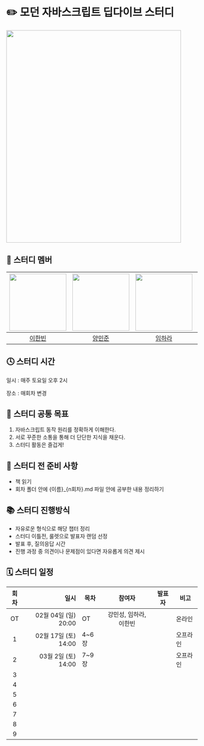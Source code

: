 # ✏️ 모던 자바스크립트 딥다이브 스터디

<img src="https://github.com/Clt689/ModernJS_Deepdive/assets/115773895/747dd81d-06eb-41af-bf03-a1fb55ab4f30" width="460" height="560">


## 👶 스터디 멤버

|  <img src="https://avatars.githubusercontent.com/u/115773895?v=4" width="150">   | <img src="" width="150"> | <img src="" width="150"> | <img src="" width="150"> |
|:------------------------------------------------:|:--------------------------------------------:|:---------------------------------------------:|:---------------------------------------------:|
|    [이한빈](https://github.com/Clt689)      |   [양민준](https://github.com/)    |   [임하라](https://github.com/)    |       |




## 🕓 스터디 시간

일시 : 매주 토요일 오후 2시

장소 : 매회차 변경

## 🚩 스터디 공통 목표

1. 자바스크립트 동작 원리를 정확하게 이해한다.
2. 서로 꾸준한 소통을 통해 더 단단한 지식을 채운다.
3. 스터디 활동은 즐겁게!

## 🛒 스터디 전 준비 사항

- 책 읽기
- 회차 폴더 안에 {이름}_{n회차}.md 파일 안에 공부한 내용 정리하기

## 📚 스터디 진행방식

- 자유로운 형식으로 해당 챕터 정리
- 스터디 이틀전, 룰렛으로 발표자 랜덤 선정
- 발표 후, 질의응답 시간
- 진행 과정 중 의견이나 문제점이 있다면 자유롭게 의견 제시


## 🗓 스터디 일정

| 회차 | 일시                | 목차                | 참여자               | 발표자           | 비고                       |
| :--: |------------------:|-------------------|:-----------------:|:-------------:|--------------------------|
| OT    | 02월 04일 (일) 20:00  | OT | 강민성, 임하라, 이한빈 |  | 온라인 |
| 1    | 02월 17일 (토) 14:00  | 4~6장 |  |  | 오프라인 |
| 2    | 03월 2일 (토) 14:00  | 7~9장 |  |  | 오프라인 |
| 3    |   |  |  |  |  |
| 4    |   |  |  |  |  |
| 5    |   |  |  |  |  |
| 6   |  |  |  |  |  |
| 7   |  |  |  |  |  |
| 8   |  |  |  |  |  |
| 9   |  |  |  |  |  |


